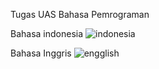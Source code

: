 Tugas UAS Bahasa Pemrograman








Bahasa indonesia
![indonesia](https://user-images.githubusercontent.com/95526595/148429512-3bec5752-6560-4b8b-bc1d-6c6034bedce5.gif)








Bahasa Inggris
![engglish](https://user-images.githubusercontent.com/95526595/148429598-3da9c9b6-6500-426f-9b61-d1cf51246af2.gif)
